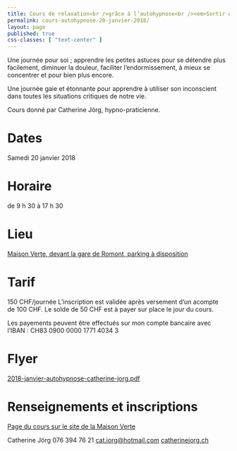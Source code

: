 ```yaml
---
title: Cours de relaxation<br />grâce à l’autohypnose<br /><em>Sortir du cadre</em><br />20 janvier 2018
permalink: cours-autohypnose-20-janvier-2018/
layout: page
published: true
css-classes: [ "text-center" ]
---
```


Une journée pour soi ; apprendre les petites astuces pour se détendre plus facilement, diminuer la douleur, faciliter l’endormissement, à mieux se concentrer et pour bien plus encore.

Une journée gaie et étonnante pour apprendre à utiliser son inconscient dans toutes les situations critiques de notre vie.

Cours donné par Catherine Jörg, hypno-praticienne.


# Dates

Samedi 20 janvier 2018


# Horaire

de 9 h 30 à 17 h 30


# Lieu

[Maison Verte, devant la gare de Romont,
parking à disposition][1]


# Tarif

150 CHF/journée
L’inscription est validée après versement d’un acompte de&nbsp;100&nbsp;CHF.
Le solde de 50 CHF est à payer sur place le jour du&nbsp;cours.

Les payements peuvent être effectués sur mon compte bancaire avec l’IBAN : CH83 0900 0000 1771 4034 3


# Flyer

[2018-janvier-autohypnose-catherine-jorg.pdf][2]


# Renseignements et inscriptions

[Page du cours sur le site de la Maison Verte][3]

Catherine Jörg
<i class="fa fa-mobile"></i> 076 394 76 21
[cat.jorg@hotmail.com][4]
[catherinejorg.ch][5]


[1]: https://goo.gl/maps/de1IP
[2]: /fichiers/2018-janvier-autohypnose-catherine-jorg.pdf
[3]: http://maison-verte.ch/agenda/relaxation-grace-a-lauto-hypnose-4/
[4]: mailto:cat.jorg@hotmail.com
[5]: http://catherinejorg.ch/
